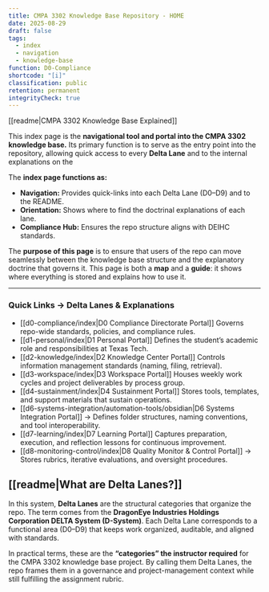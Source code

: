 ```yaml
---
title: CMPA 3302 Knowledge Base Repository - HOME
date: 2025-08-29
draft: false
tags:
  - index
  - navigation
  - knowledge-base
function: D0-Compliance
shortcode: "[i]"
classification: public
retention: permanent
integrityCheck: true
---
```

[[readme|CMPA 3302 Knowledge Base Explained]]

This index page is the **navigational tool and portal into the CMPA 3302 knowledge base.** Its primary function is to serve as the entry point into the repository, allowing quick access to every **Delta Lane** and to the internal explanations on the

The **index page functions as:**
- **Navigation:** Provides quick-links into each Delta Lane (D0–D9) and to   the README.
- **Orientation:** Shows where to find the doctrinal explanations of each   lane.
- **Compliance Hub:** Ensures the repo structure aligns with DEIHC   standards.

The **purpose of this page** is to ensure that users of the repo can move seamlessly between the knowledge base structure and the explanatory doctrine that governs it. This page is both a **map** and a **guide**: it shows where everything is stored and explains how to use it.

---

### Quick Links → Delta Lanes & Explanations

- [[d0-compliance/index|D0 Compliance Directorate Portal]]  Governs repo-wide standards,   policies, and compliance rules.
- [[d1-personal/index|D1 Personal Portal]]  Defines the student’s academic   role and responsibilities at Texas Tech.
- [[d2-knowledge/index|D2 Knowledge Center Portal]]  Controls information management standards (naming, filing, retrieval).
- [[d3-workspace/index|D3 Workspace Portal]] Houses weekly work cycles and project deliverables by process group.
- [[d4-sustainment/index|D4 Sustainment Portal]]  Stores tools, templates, and support materials that sustain operations.
- [[d6-systems-integration/automation-tools/obsidian|D6  Systems Integration Portal]] → Defines folder structures, naming conventions, and tool interoperability.
- [[d7-learning/index|D7 Learning Portal]] Captures preparation, execution, and reflection lessons for continuous improvement.
- [[d8-monitoring-control/index|D8 Quality Monitor & Control Portal]] → Stores rubrics, iterative evaluations, and oversight procedures.

## [[readme|What are Delta Lanes?]]

In this system, **Delta Lanes** are the structural categories that organize the repo. The term comes from the **DragonEye Industries Holdings Corporation DELTA System (D-System)**. Each Delta Lane corresponds to a functional area (D0–D9) that keeps work organized, auditable, and aligned
with standards.

In practical terms, these are the **“categories” the instructor required** for the CMPA 3302 knowledge base project. By calling them Delta Lanes, the repo frames them in a governance and project-management context while still fulfilling the assignment rubric.

